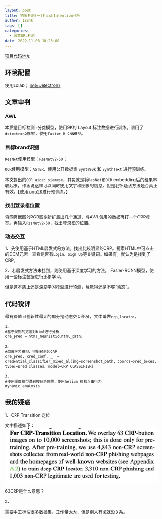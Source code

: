 ```yaml
---
layout: post
title: 钓鱼检测(一)PhishIntention分析
author: 1ss4k
tags: []
categories:
  - 恶意URL检测
date: 2022-11-08 10:23:00
---
```


[项目代码地址](https://github.com/lindsey98/PhishIntention)


## 环境配置

使用colab；
[安装Detectron2](https://detectron2.readthedocs.io/en/latest/tutorials/install.html)


## 文章审判

### AWL

本质是目标检测+分类模型，使用9K的 Layout 标注数据进行训练。调用了`detectron2`框架，使用`Faster R-CNN模型`。

### 目标brand识别

`ResNet`使用模型：`ResNetV2-50`；

`OCR`使用模型：`ASTER`，使用公开数据集 `Synth90k` 和 `SynthText` 进行预训练。

本文提出的`OCR_aided_siamese`，其实就是将`ResNet`和`OCR` embedding后的结果串联起来，作者说这样可以同时使用文字和图像的信息，但是我怀疑该方法是否真正有效。【使用[logo2K](https://paperswithcode.com/dataset/logo-2k)进行预训练。】



### 找出登录框位置

将网页截图的RGB图像新扩展出几个通道，将AWL使用的数据再打一个CRP标签。再输入`ResNetV2-50`，找出登录框的位置。


### 动态交互

1、先使用基于HTML启发式的方法，找出比较明显的CRP。搜索HTML中可点击的DOM元素，查看是否有`Login、Sign Up`等关键词。如果有，就认为是找到了CRP。

2、若启发式方法未找到，则使用基于深度学习的方法。
Faster-RCNN模型，使用一些标注数据进行迁移学习。

但是这本质上还是深度学习模型进行预测，我觉得还是不够“动态”。



## 代码锐评


最有价值且创新性最大的部分是动态交互部分，文中叫做`crp_locator`。

```
1、
#基于规则的方法对html进行分析
cre_pred = html_heuristic(html_path)
	
2、
#深度学习模型，得到预测的CRP
cre_pred, cred_conf, _  = credential_classifier_mixed_al(img=screenshot_path, coords=pred_boxes, types=pred_classes, model=CRP_CLASSIFIER)

3、
#使用深度模型得到按钮的位置，使用helium 模拟点击行为
dynamic_analysis

```

## 我的疑惑
1、CRP Transition 定位

文中描述如下：
![upload successful](/images/pasted-357.png)

63CRP是什么意思？


2、

需要手工标注很多数据集，工作量太大，但是别人有💰就没关系。